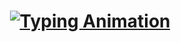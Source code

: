 <h1 align="center">
  <a href="https://github.com/akshaynair">
    <img src="https://readme-typing-svg.demolab.com?font=Fira+Code&size=24&duration=2000&pause=1000&color=F7F7F7&center=true&vCenter=true&width=600&lines=Hey,+I+am+Akshay+Nair!..;A+Developer+that's+Learning,+building,+and+breaking+things.; Welcome+to+my+Github+profile!!" alt="Typing Animation" />
  </a>
</h1>
